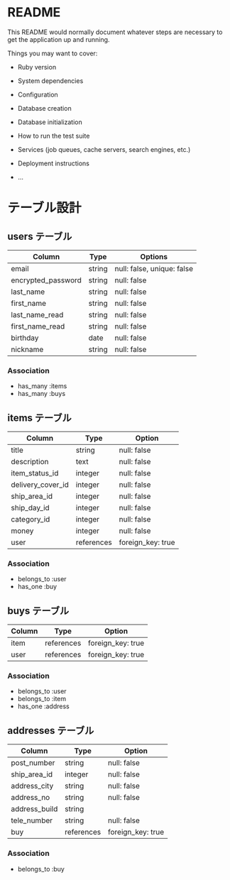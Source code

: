 # README

This README would normally document whatever steps are necessary to get the
application up and running.

Things you may want to cover:

* Ruby version

* System dependencies

* Configuration

* Database creation

* Database initialization

* How to run the test suite

* Services (job queues, cache servers, search engines, etc.)

* Deployment instructions

* ...


# テーブル設計


## users テーブル

| Column             | Type   | Options                    |
| ------------------ | ------ | -------------------------- |
| email              | string | null: false, unique: false |
| encrypted_password | string | null: false                |
| last_name          | string | null: false                |
| first_name         | string | null: false                |
| last_name_read     | string | null: false                |
| first_name_read    | string | null: false                |
| birthday           | date   | null: false                |
| nickname           | string | null: false                |

### Association

- has_many :items
- has_many :buys

## items テーブル

| Column            | Type       | Option            |
| ----------------- | ---------- | ----------------- |
| title             | string     | null: false       |
| description       | text       | null: false       |
| item_status_id    | integer    | null: false       |
| delivery_cover_id | integer    | null: false       |
| ship_area_id      | integer    | null: false       |
| ship_day_id       | integer    | null: false       |
| category_id       | integer    | null: false       |
| money             | integer    | null: false       |
| user              | references | foreign_key: true |

### Association

- belongs_to :user
- has_one :buy

## buys テーブル

| Column | Type       | Option            |
| ------ | ---------- | ----------------- |
| item   | references | foreign_key: true |
| user   | references | foreign_key: true |

### Association

- belongs_to :user
- belongs_to :item
- has_one :address

## addresses テーブル

| Column        | Type       | Option            |
| ------------- | ---------- | ----------------- |
| post_number   | string     | null: false       |
| ship_area_id  | integer    | null: false       |
| address_city  | string     | null: false       |
| address_no    | string     | null: false       |
| address_build | string     |                   |
| tele_number   | string     | null: false       |
| buy           | references | foreign_key: true |

### Association

- belongs_to :buy
